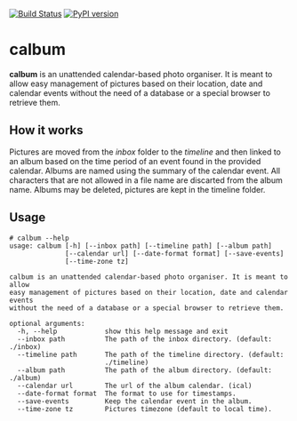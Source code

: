 [![Build Status](https://travis-ci.org/JoProvost/calbum.svg?branch=master)](https://travis-ci.org/JoProvost/calbum)
[![PyPI version](https://badge.fury.io/py/calbum.svg)](http://badge.fury.io/py/calbum)

calbum
======

__calbum__ is an unattended calendar-based photo organiser. It is meant to allow
easy management of pictures based on their location, date and calendar events
without the need of a database or a special browser to retrieve them.

How it works
------------

Pictures are moved from the _inbox_ folder to the _timeline_ and then linked to
an album based on the time period of an event found in the provided calendar.
Albums are named using the summary of the calendar event.  All characters that
are not allowed in a file name are discarted from the album name. Albums may
be deleted, pictures are kept in the timeline folder.

Usage
-----

    # calbum --help
    usage: calbum [-h] [--inbox path] [--timeline path] [--album path]
                  [--calendar url] [--date-format format] [--save-events]
                  [--time-zone tz]

    calbum is an unattended calendar-based photo organiser. It is meant to allow
    easy management of pictures based on their location, date and calendar events
    without the need of a database or a special browser to retrieve them.

    optional arguments:
      -h, --help            show this help message and exit
      --inbox path          The path of the inbox directory. (default: ./inbox)
      --timeline path       The path of the timeline directory. (default:
                            ./timeline)
      --album path          The path of the album directory. (default: ./album)
      --calendar url        The url of the album calendar. (ical)
      --date-format format  The format to use for timestamps.
      --save-events         Keep the calendar event in the album.
      --time-zone tz        Pictures timezone (default to local time).
